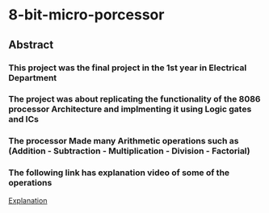 # 8-bit-micro-porcessor

## **Abstract**
### This project was the final project in the 1st year in Electrical Department
### The project was about replicating the functionality of the 8086 processor Architecture and implmenting it using Logic gates and ICs
### The processor Made many Arithmetic operations such as (Addition - Subtraction - Multiplication - Division - Factorial)
### The following link has explanation video of some of the operations 
[Explanation](https://drive.google.com/drive/u/0/folders/1ynv0iijGmqAKVD2XSov-sUjJPuoynhy_)
